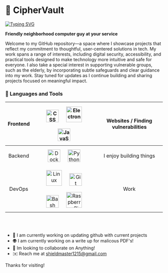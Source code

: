 # 🚴 CipherVault

[![Typing SVG](https://readme-typing-svg.demolab.com/?lines=Thanks+For+Stopping+By;Have+a+Look+Around)](https://git.io/typing-svg)

**Friendly neighborhood computer guy at your service**

Welcome to my GitHub repository—a space where I showcase projects that reflect my commitment to thoughtful, user-centered solutions in tech. 
My work spans a range of interests, 
including digital security, accessibility, 
and practical tools designed to make technology 
more intuitive and safe for everyone. 
I also take a special interest in supporting vulnerable groups, 
such as the elderly, by incorporating subtle safeguards and clear guidance into my work. Stay tuned for 
updates as I continue building and sharing projects focused on meaningful impact.

### 🧰 Languages and Tools
<!--
Empowering all in cybersecurity
-->  


| Frontend | <img style="margin: 10px" src="https://cdn.jsdelivr.net/gh/devicons/devicon/icons/css3/css3-plain.svg" alt="CSS" height="40" /> <img style="margin: 10px" src="https://profilinator.rishav.dev/skills-assets/electron-original.svg" alt="Electron" height="50" /> <img style="margin: 10px" src="https://profilinator.rishav.dev/skills-assets/javascript-original.svg" alt="JavaScript" height="40" /> | Websites / Finding vulnerabilities 
| :---: | :---: | :---: | 
| Backend | <img style="margin: 10px" src="https://profilinator.rishav.dev/skills-assets/docker-original-wordmark.svg" alt="Docker" height="40" /> <img style="margin: 10px" src="https://profilinator.rishav.dev/skills-assets/python-original.svg" alt="Python" height="40" /> | I enjoy building things |
| DevOps |  <img style="margin: 10px" src="https://profilinator.rishav.dev/skills-assets/linux-original.svg" alt="Linux" height="50" /> <img style="margin: 10px" src="https://profilinator.rishav.dev/skills-assets/git-scm-icon.svg" alt="Git" height="40" /> <img style="margin: 10px" src="https://profilinator.rishav.dev/skills-assets/gnu_bash-icon.svg" alt="Bash" height="40" /> <img style="margin: 10px" src="https://upload.wikimedia.org/wikipedia/de/thumb/c/cb/Raspberry_Pi_Logo.svg/570px-Raspberry_Pi_Logo.svg.png" alt="Raspberry Pi" height="50" /> | Work |

<br><br>

- 🤖 I am currently working on updating github with current projects
- 👽 I am currently working on a write up for malicous PDF's!
- 👾 Im looking to collaborate on Anything!
- ✉️ Reach me at shieldmaster1215@gmail.com

Thanks for visiting!
